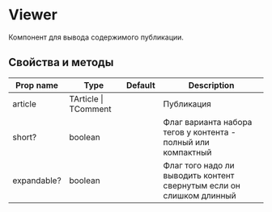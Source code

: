 # Viewer

Компонент для вывода содержимого публикации.

## Свойства и методы
|Prop name|Type|Default|Description|
|---------|----|-------|-----------|
|article|TArticle \| TComment||Публикация|
|short?|boolean||Флаг варианта набора тегов у контента - полный или компактный|
|expandable?|boolean||Флаг того надо ли выводить контент свернутым если он слишком длинный|

